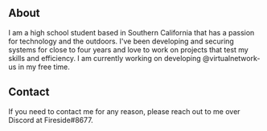 ## About
I am a high school student based in Southern California that has a passion for technology and the outdoors. I've been developing and securing systems for close to four years and love to work on projects that test my skills and efficiency. I am currently working on developing @virtualnetwork-us in my free time. 

## Contact
If you need to contact me for any reason, please reach out to me over Discord at Fireside#8677.
